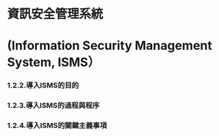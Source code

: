 # 資訊安全管理系統
# (Information Security Management System, ISMS）
   
   ### 1.2.2.導入ISMS的目的
   ### 1.2.3.導入ISMS的過程與程序
   ### 1.2.4.導入ISMS的關鍵主義事項
